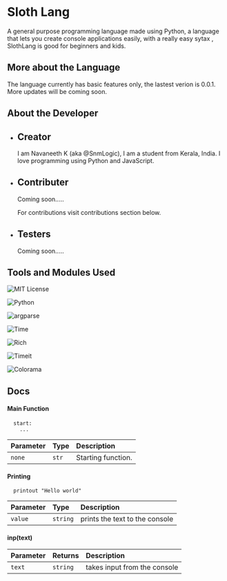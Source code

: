 # Sloth Lang

A general purpose programming language made
using Python, a language that lets you create
console applications easily, with a really easy sytax
, SlothLang is good for beginners and kids.

## More about the Language

The language currently has basic features only, the lastest verion is
0.0.1. More updates will be coming soon.

## About the Developer

- ## Creator

  I am Navaneeth K (aka @SnmLogic), I am a student
  from Kerala, India. I love programming using Python
  and JavaScript.

- ## Contributer

  Coming soon.....

  For contributions visit
  contributions section below.

- ## Testers
  Coming soon.....

## Tools and Modules Used

![MIT License](https://img.shields.io/apm/l/atomic-design-ui.svg?)

![Python](https://img.shields.io/badge/Language-Python-blue)

![argparse](https://img.shields.io/badge/Module[1]-argparse-orange)

![Time](https://img.shields.io/badge/Module[2]-time-orange)

![Rich](https://img.shields.io/badge/Module[3]-rich-green)

![Timeit](https://img.shields.io/badge/Module[4]-timeit-yellow)

![Colorama](https://img.shields.io/badge/Module[5]-colorama-random)

## Docs

#### Main Function

```
  start:
    ...
```

| Parameter | Type  | Description        |
| :-------- | :---- | :----------------- |
| `none`    | `str` | Starting function. |

#### Printing

```
  printout "Hello world"
```

| Parameter | Type     | Description                    |
| :-------- | :------- | :----------------------------- |
| `value`   | `string` | prints the text to the console |

#### inp(text)

| Parameter | Returns  | Description                  |
| :-------- | :------- | :--------------------------- |
| `text`    | `string` | takes input from the console |
